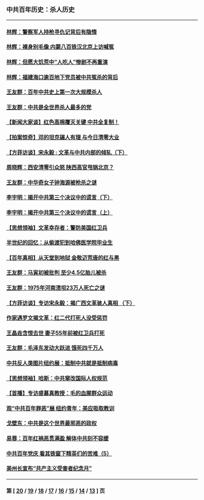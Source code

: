 ### 中共百年历史：杀人历史
---
#### [林辉：警察军人持枪寻仇记背后有隐情](../../pages/nf1176106/n14029745.md?08050430) 
#### [林辉：裸身别毛像 内蒙八百铁汉北京上访喊冤](../../pages/nf1176106/n14026693.md?08050430) 
#### [林辉：但愿大饥荒中“人吃人”惨剧不再重演](../../pages/nf1176106/n14020531.md?08050430) 
#### [林辉：福建海口逾百地下党员被中共冤杀的背后](../../pages/nf1176106/n13878946.md?08050430) 
#### [王友群：百年中共史上第一次大规模杀人](../../pages/nf1176106/n13863785.md?08050430) 
#### [王友群：中共是全世界杀人最多的党](../../pages/nf1176106/n13860689.md?08050430) 
#### [【新闻大家谈】红色高棉覆灭关键 中共全复制！](../../pages/nf1176106/n13850222.md?08050430) 
#### [【拍案惊奇】邓的坦克碾人有理 与今日清零大业](../../pages/nf1176106/n13729574.md?08050430) 
#### [【方菲访谈】宋永毅 : 文革与中共内部的倾轧（下）](../../pages/nf1176106/n13486836.md?08050430) 
#### [周晓辉：西安清零引众怒 陕西高官甩锅北京？](../../pages/nf1176106/n13484627.md?08050430) 
#### [王友群：中华奇女子钟海源被枪杀之谜](../../pages/nf1176106/n13430555.md?08050430) 
#### [李宇明：揭开中共第三个决议中的谎言（下）](../../pages/nf1176106/n13389389.md?08050430) 
#### [李宇明：揭开中共第三个决议中的谎言（上）](../../pages/nf1176106/n13388697.md?08050430) 
#### [【思想领袖】文革幸存者：警防美国红卫兵](../../pages/nf1176106/n13339289.md?08050430) 
#### [半世纪的回忆：从偷渡犯到哈佛医学院毕业生](../../pages/nf1176106/n13345328.md?08050430) 
#### [【百年真相】从天堂到地狱 金敬迈荒唐的红与黑](../../pages/nf1176106/n13336995.md?08050430) 
#### [王友群：马寅初被批判 至少4.5亿胎儿被杀](../../pages/nf1176106/n13260313.md?08050430) 
#### [王友群：1975年河南溃坝23万人死亡之谜](../../pages/nf1176106/n13231576.md?08050430) 
#### [【方菲访谈】专访宋永毅：揭广西文革骇人真相 （下）](../../pages/nf1176106/n13209074.md?08050430) 
#### [作家遇罗文揭文革：红二代打死人没受惩罚](../../pages/nf1176106/n13205254.md?08050430) 
#### [王晶垚含恨去世 妻子55年前被红卫兵打死](../../pages/nf1176106/n13203590.md?08050430) 
#### [王友群：毛泽东发动大跃进 饿死四千万人](../../pages/nf1176106/n13177158.md?08050430) 
#### [中共反人类图片纽约展：抵制中共就是抵制病毒](../../pages/nf1176106/n13115371.md?08050430) 
#### [【思想领袖】哈斯：中共窜改国际人权规范](../../pages/nf1176106/n13053647.md?08050430) 
#### [【首播】专访盛慕真教授：毛的血腥群众运动](../../pages/nf1176106/n13091782.md?08050430) 
#### [观“中共百年罪恶”展 纽约青年：美应吸取教训](../../pages/nf1176106/n13085246.md?08050430) 
#### [戈壁东：中共是这个世界最邪恶的政权](../../pages/nf1176106/n13085641.md?08050430) 
#### [易蓉：百年红祸恶贯满盈 解体中共刻不容缓](../../pages/nf1176106/n13084455.md?08050430) 
#### [中共百年党庆 看其铁窗下精英们的苦难（5）](../../pages/nf1176106/n13076766.md?08050430) 
#### [美州长宣布“共产主义受害者纪念月”](../../pages/nf1176106/n13074024.md?08050430) 

---
#### 第 [ [20](./20.md?08050430) / [19](./19.md?08050430) / [18](./18.md?08050430) / [17](./17.md?08050430) / [16](./16.md?08050430) / [15](./15.md?08050430) / [14](./14.md?08050430) / [13](./13.md?08050430) ] 页
